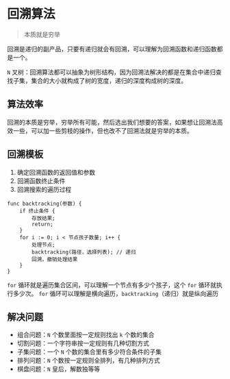 # 回溯算法

> 本质就是穷举

回溯是递归的副产品，只要有递归就会有回溯，可以理解为回溯函数和递归函数都是一个。

`N` 叉树：回溯算法都可以抽象为树形结构，因为回溯法解决的都是在集合中递归查找子集，集合的大小就构成了树的宽度，递归的深度构成树的深度。

## 算法效率

回溯的本质是穷举，穷举所有可能，然后选出我们想要的答案，如果想让回溯法高效一些，可以加一些剪枝的操作，但也改不了回溯法就是穷举的本质。

## 回溯模板

1. 确定回溯函数的返回值和参数
2. 回溯函数终止条件
3. 回溯搜索的遍历过程

```text
func backtracking(参数) {
    if 终止条件 {
        存放结果;
        return;
    }
    for i := 0; i < 节点孩子数量; i++ {
        处理节点;
        backtracking(路径，选择列表); // 递归
        回溯，撤销处理结果
    }
}
```

`for` 循环就是遍历集合区间，可以理解一个节点有多少个孩子，这个 `for` 循环就执行多少次。
`for` 循环可以理解是横向遍历，`backtracking`（递归）就是纵向遍历

## 解决问题

* 组合问题：`N` 个数里面按一定规则找出 `k` 个数的集合
* 切割问题：一个字符串按一定规则有几种切割方式
* 子集问题：一个 `N` 个数的集合里有多少符合条件的子集
* 排列问题：`N` 个数按一定规则全排列，有几种排列方式
* 棋盘问题：`N` 皇后，解数独等等
